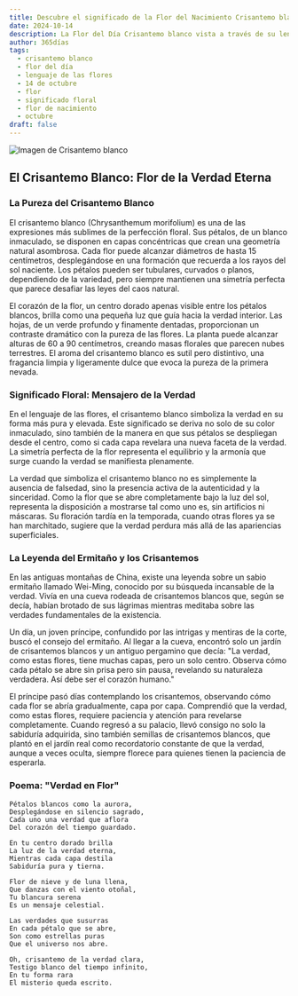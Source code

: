 ```yaml
---
title: Descubre el significado de la Flor del Nacimiento Crisantemo blanco del 14 de octubre
date: 2024-10-14
description: La Flor del Día Crisantemo blanco vista a través de su lenguaje floral e historias
author: 365días
tags:
  - crisantemo blanco
  - flor del día
  - lenguaje de las flores
  - 14 de octubre
  - flor
  - significado floral
  - flor de nacimiento
  - octubre
draft: false
---
```


![Imagen de Crisantemo blanco](https://cdn.pixabay.com/photo/2022/08/17/15/21/flower-7392770_1280.jpg#center)


## El Crisantemo Blanco: Flor de la Verdad Eterna

### La Pureza del Crisantemo Blanco

El crisantemo blanco (Chrysanthemum morifolium) es una de las expresiones más sublimes de la perfección floral. Sus pétalos, de un blanco inmaculado, se disponen en capas concéntricas que crean una geometría natural asombrosa. Cada flor puede alcanzar diámetros de hasta 15 centímetros, desplegándose en una formación que recuerda a los rayos del sol naciente. Los pétalos pueden ser tubulares, curvados o planos, dependiendo de la variedad, pero siempre mantienen una simetría perfecta que parece desafiar las leyes del caos natural.

El corazón de la flor, un centro dorado apenas visible entre los pétalos blancos, brilla como una pequeña luz que guía hacia la verdad interior. Las hojas, de un verde profundo y finamente dentadas, proporcionan un contraste dramático con la pureza de las flores. La planta puede alcanzar alturas de 60 a 90 centímetros, creando masas florales que parecen nubes terrestres. El aroma del crisantemo blanco es sutil pero distintivo, una fragancia limpia y ligeramente dulce que evoca la pureza de la primera nevada.

### Significado Floral: Mensajero de la Verdad

En el lenguaje de las flores, el crisantemo blanco simboliza la verdad en su forma más pura y elevada. Este significado se deriva no solo de su color inmaculado, sino también de la manera en que sus pétalos se despliegan desde el centro, como si cada capa revelara una nueva faceta de la verdad. La simetría perfecta de la flor representa el equilibrio y la armonía que surge cuando la verdad se manifiesta plenamente.

La verdad que simboliza el crisantemo blanco no es simplemente la ausencia de falsedad, sino la presencia activa de la autenticidad y la sinceridad. Como la flor que se abre completamente bajo la luz del sol, representa la disposición a mostrarse tal como uno es, sin artificios ni máscaras. Su floración tardía en la temporada, cuando otras flores ya se han marchitado, sugiere que la verdad perdura más allá de las apariencias superficiales.

### La Leyenda del Ermitaño y los Crisantemos

En las antiguas montañas de China, existe una leyenda sobre un sabio ermitaño llamado Wei-Ming, conocido por su búsqueda incansable de la verdad. Vivía en una cueva rodeada de crisantemos blancos que, según se decía, habían brotado de sus lágrimas mientras meditaba sobre las verdades fundamentales de la existencia.

Un día, un joven príncipe, confundido por las intrigas y mentiras de la corte, buscó el consejo del ermitaño. Al llegar a la cueva, encontró solo un jardín de crisantemos blancos y un antiguo pergamino que decía: "La verdad, como estas flores, tiene muchas capas, pero un solo centro. Observa cómo cada pétalo se abre sin prisa pero sin pausa, revelando su naturaleza verdadera. Así debe ser el corazón humano."

El príncipe pasó días contemplando los crisantemos, observando cómo cada flor se abría gradualmente, capa por capa. Comprendió que la verdad, como estas flores, requiere paciencia y atención para revelarse completamente. Cuando regresó a su palacio, llevó consigo no solo la sabiduría adquirida, sino también semillas de crisantemos blancos, que plantó en el jardín real como recordatorio constante de que la verdad, aunque a veces oculta, siempre florece para quienes tienen la paciencia de esperarla.

### Poema: "Verdad en Flor"

    Pétalos blancos como la aurora,
    Desplegándose en silencio sagrado,
    Cada uno una verdad que aflora
    Del corazón del tiempo guardado.

    En tu centro dorado brilla
    La luz de la verdad eterna,
    Mientras cada capa destila
    Sabiduría pura y tierna.

    Flor de nieve y de luna llena,
    Que danzas con el viento otoñal,
    Tu blancura serena
    Es un mensaje celestial.

    Las verdades que susurras
    En cada pétalo que se abre,
    Son como estrellas puras
    Que el universo nos abre.

    Oh, crisantemo de la verdad clara,
    Testigo blanco del tiempo infinito,
    En tu forma rara
    El misterio queda escrito.